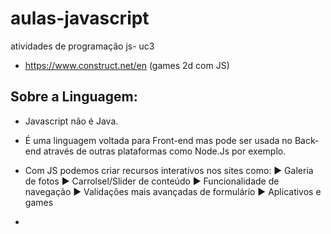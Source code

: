 # aulas-javascript
 atividades de programação js- uc3
 - https://www.construct.net/en (games 2d com JS)
 


## Sobre a Linguagem:

- Javascript não é Java.
- É uma linguagem voltada para Front-end mas pode ser usada no Back-end através de outras plataformas como Node.Js por exemplo.
- Com JS podemos criar recursos interativos nos sites como:
    ► Galeria de fotos
    ► Carrolsel/Slider de conteúdo
    ► Funcionalidade de navegação
    ► Validações mais avançadas de formulário
    ► Aplicativos e games

- 